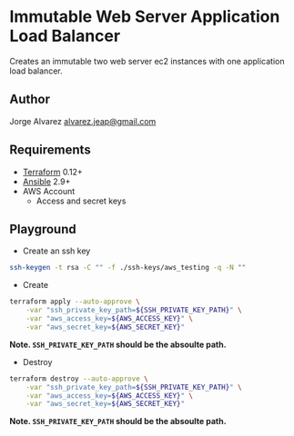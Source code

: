 # **Immutable Web Server Application Load Balancer**

Creates an immutable two web server ec2 instances with one application load balancer.

## **Author**

Jorge Alvarez <alvarez.jeap@gmail.com>

## **Requirements**

- [Terraform](https://www.terraform.io/) 0.12+
- [Ansible](https://docs.ansible.com/) 2.9+
- AWS Account
  - Access and secret keys

## **Playground**

- Create an ssh key

```sh
ssh-keygen -t rsa -C "" -f ./ssh-keys/aws_testing -q -N ""
```

- Create

```sh
terraform apply --auto-approve \
    -var "ssh_private_key_path=${SSH_PRIVATE_KEY_PATH}" \
    -var "aws_access_key=${AWS_ACCESS_KEY}" \
    -var "aws_secret_key=${AWS_SECRET_KEY}"
```

**Note. `SSH_PRIVATE_KEY_PATH` should be the absoulte path.**

- Destroy

```sh
terraform destroy --auto-approve \
    -var "ssh_private_key_path=${SSH_PRIVATE_KEY_PATH}" \
    -var "aws_access_key=${AWS_ACCESS_KEY}" \
    -var "aws_secret_key=${AWS_SECRET_KEY}"
```

**Note. `SSH_PRIVATE_KEY_PATH` should be the absoulte path.**

